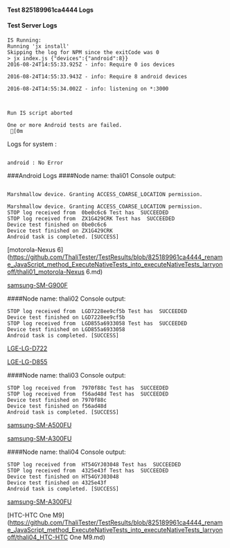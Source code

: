 #### Test 825189961ca4444 Logs

#### Test Server Logs
```
IS Running:
Running 'jx install'
Skipping the log for NPM since the exitCode was 0
> jx index.js {"devices":{"android":8}}
2016-08-24T14:55:33.925Z - info: Require 0 ios devices

2016-08-24T14:55:33.943Z - info: Require 8 android devices

2016-08-24T14:55:34.002Z - info: listening on *:3000


 
Run IS script aborted
 
One or more Android tests are failed.
 [0m

```


Logs for system : 
```

android : No Error
```


###Android Logs
####Node name: thali01
Console output:
```

Marshmallow device. Granting ACCESS_COARSE_LOCATION permission.

Marshmallow device. Granting ACCESS_COARSE_LOCATION permission.
STOP log received from  0be0c6c6 Test has  SUCCEEDED
STOP log received from  ZX1G429CRK Test has  SUCCEEDED
Device test finished on 0be0c6c6 
Device test finished on ZX1G429CRK 
Android task is completed. [SUCCESS]
```
[motorola-Nexus 6](https://github.com/ThaliTester/TestResults/blob/825189961ca4444_rename_JavaScript_method_ExecuteNativeTests_into_executeNativeTests_larryonoff/thali01_motorola-Nexus 6.md)

[samsung-SM-G900F](https://github.com/ThaliTester/TestResults/blob/825189961ca4444_rename_JavaScript_method_ExecuteNativeTests_into_executeNativeTests_larryonoff/thali01_samsung-SM-G900F.md)

####Node name: thali02
Console output:
```
STOP log received from  LGD7228ee9cf5b Test has  SUCCEEDED
Device test finished on LGD7228ee9cf5b 
STOP log received from  LGD855a6933058 Test has  SUCCEEDED
Device test finished on LGD855a6933058 
Android task is completed. [SUCCESS]
```
[LGE-LG-D722](https://github.com/ThaliTester/TestResults/blob/825189961ca4444_rename_JavaScript_method_ExecuteNativeTests_into_executeNativeTests_larryonoff/thali02_LGE-LG-D722.md)

[LGE-LG-D855](https://github.com/ThaliTester/TestResults/blob/825189961ca4444_rename_JavaScript_method_ExecuteNativeTests_into_executeNativeTests_larryonoff/thali02_LGE-LG-D855.md)

####Node name: thali03
Console output:
```
STOP log received from  7970f88c Test has  SUCCEEDED
STOP log received from  f56ad48d Test has  SUCCEEDED
Device test finished on 7970f88c 
Device test finished on f56ad48d 
Android task is completed. [SUCCESS]
```
[samsung-SM-A500FU](https://github.com/ThaliTester/TestResults/blob/825189961ca4444_rename_JavaScript_method_ExecuteNativeTests_into_executeNativeTests_larryonoff/thali03_samsung-SM-A500FU.md)

[samsung-SM-A300FU](https://github.com/ThaliTester/TestResults/blob/825189961ca4444_rename_JavaScript_method_ExecuteNativeTests_into_executeNativeTests_larryonoff/thali03_samsung-SM-A300FU.md)

####Node name: thali04
Console output:
```
STOP log received from  HT54GYJ03048 Test has  SUCCEEDED
STOP log received from  4325e43f Test has  SUCCEEDED
Device test finished on HT54GYJ03048 
Device test finished on 4325e43f 
Android task is completed. [SUCCESS]
```
[samsung-SM-A300FU](https://github.com/ThaliTester/TestResults/blob/825189961ca4444_rename_JavaScript_method_ExecuteNativeTests_into_executeNativeTests_larryonoff/thali04_samsung-SM-A300FU.md)

[HTC-HTC One M9](https://github.com/ThaliTester/TestResults/blob/825189961ca4444_rename_JavaScript_method_ExecuteNativeTests_into_executeNativeTests_larryonoff/thali04_HTC-HTC One M9.md)


